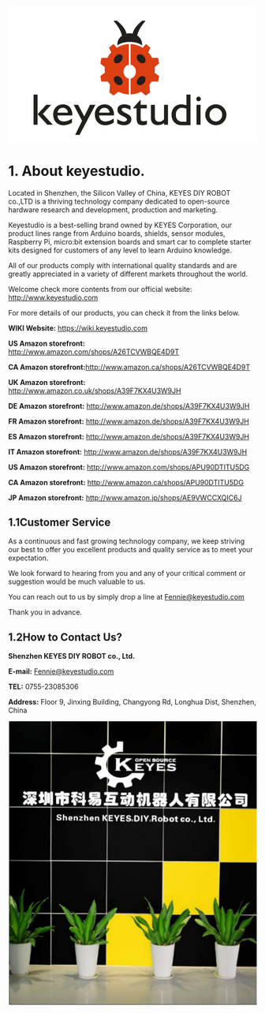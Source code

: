 ![image-20250416134452190](media/image-20250416134452190.png)



# 1. **About keyestudio**.

Located in Shenzhen, the Silicon Valley of China, KEYES DIY ROBOT co.,LTD is a thriving technology company dedicated to open-source hardware research and development, production and marketing. 

Keyestudio is a best-selling brand owned by KEYES Corporation, our product lines range from Arduino boards, shields, sensor modules, Raspberry Pi, micro:bit extension boards and smart car to complete starter kits designed for customers of any level to learn Arduino knowledge. 

All of our products comply with international quality standards and are greatly appreciated in a variety of different markets throughout the world. 

Welcome check more contents from our official website: <http://www.keyestudio.com>

For more details of our products, you can check it from the links below.

**WIKI Website:** <https://wiki.keyestudio.com>

**US Amazon storefront:** <http://www.amazon.com/shops/A26TCVWBQE4D9T>

**CA Amazon storefront:**<http://www.amazon.ca/shops/A26TCVWBQE4D9T>

**UK Amazon storefront:** <http://www.amazon.co.uk/shops/A39F7KX4U3W9JH>

**DE Amazon storefront:** <http://www.amazon.de/shops/A39F7KX4U3W9JH>

**FR Amazon storefront:** <http://www.amazon.de/shops/A39F7KX4U3W9JH>

**ES Amazon storefront:** <http://www.amazon.de/shops/A39F7KX4U3W9JH>

**IT Amazon storefront:** <http://www.amazon.de/shops/A39F7KX4U3W9JH>

**US Amazon storefront:** <http://www.amazon.com/shops/APU90DTITU5DG>

**CA Amazon storefront:** <http://www.amazon.ca/shops/APU90DTITU5DG>

**JP Amazon storefront:** <http://www.amazon.jp/shops/AE9VWCCXQIC6J>



## 1.1**Customer Service**

As a continuous and fast growing technology company, we keep striving our best to offer you excellent products and quality service as to meet your expectation. 

We look forward to hearing from you and any of your critical comment or suggestion would be much valuable to us.

You can reach out to us by simply drop a line at <Fennie@keyestudio.com>

Thank you in advance.



## 1.2**How to Contact Us?**

**Shenzhen KEYES DIY ROBOT co., Ltd.** 

**E-mail:** <Fennie@keyestudio.com>

**TEL:** 0755-23085306

**Address:** Floor 9, Jinxing Building, Changyong Rd, Longhua Dist, Shenzhen, China

![image-20250416134136419](media/image-20250416134136419.png)